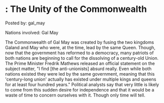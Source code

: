 # : The Unity of the Commonwealth

Posted by: gal_may

Nations involved: Gal May

The Commonwealth of Gal May was created by fusing the two kingdoms Galand and May who were, at the time, lead by the same Queen. Though, now that the government has reformed to a democracy, many patriots of both nations are beginning to call for the dissolving of a century-old Union. The Prime Minister Fredrik Mathews released an official statement on the subject matter, "I find [the anti-unionists] absurd really. Even while both nations existed they were led by the same government, meaning that this 'century-long union' actually has existed under multiple kings and queens for at least four hundred years." Political analysts say that very little is likely to come from this sudden desire for independence and that it would be a waste of time to concern ourselves with it. Though only time will tell.
  